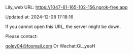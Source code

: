 Lily_web URL: https://1047-61-165-102-156.ngrok-free.app

Updated at: 2024-12-08 17:18:16

If you cannot open this URL, the server might be down.

Please contact: 

goley04@foxmail.com Or Wechat:GL_yeaH